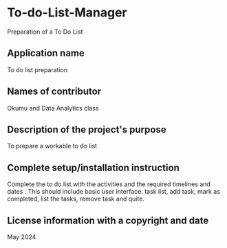 # To-do-List-Manager

Preparation of a To Do List
## Application name

To do list preparation## Names of contributor

Okumu and Data Analytics class
## Description of the project's purpose

To prepare a workable to do list
## Complete setup/installation instruction

Complete the to do list with the activities and the required timelines and dates . This should include basic user interface. task list, add task, mark as completed, list the tasks, remove task and quite. 

## License information with a copyright and date
May 2024

